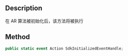 ## Description

在 AR 算法被初始化后，该方法将被执行

## Method

```cs
public static event Action SdkInitializedEventHandle;
```
